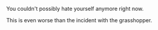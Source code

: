 You couldn't possibly hate yourself anymore right now.

This is even worse than the incident with the grasshopper.